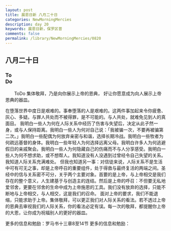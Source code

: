 ```yaml
---
layout: post
title: 晨恩日新 八月二十日
categories: NewMorningMercies
description: day 20
keywords: 晨恩日新，保罗区普
comments: false
permalink: /library/NewMorningMercies/0820
---
```


## 八月二十日

### To <br> Do

&emsp;&emsp;ToDo
集体敬拜，乃是向你展示上帝的恩典，
好让你愿意成为向人展示上帝恩典的器皿。
 
在堕落世界中度日是艰难的。事奉堕落的人是艰难的。这两件事加起来令你疲惫、灰心、多疑。与罪人共处而不被得罪，是不可能的。与人共处，就难免见到人的真面目。
我明白一些人为何在人际关系中经历了伤害与失望后，决定从此孑然一身，或与人保持距离。我明白一些人为何对自己说：「我被骗一次，不要再被骗第二次。」我明白一些配偶为何放弃亲密与和谐，选择长期冷战。我明白一些牧者为何疏远基督的身体。我明白一些年轻人为何选择远离父母。我明白许多人为何逃避假日的亲戚聚会。我明白一些人为何隐藏自己的伤痛而不与人分享感受。我明白一些人为何不想求助，或不想帮人。我知道没有人没遇到过曾经令自己失望的关系。我知道人际关系充满难处。
但我也知道另一事：对信徒来说，人际关系不是生活中可有可无之事，却是上帝呼召的重要组件，处于得救与最终复活的两端之间。圣经中的信与关系密不可分，关乎两个主要对象。首要的是上帝，与上帝相交是我们存在的整个意义，人生建基于与创造主的连结。然后是上帝的呼召：不但要无私地爱邻舍，更要在邻舍的生命中成为上帝施恩的工具。我们没有放弃的选择，只能不断地与上帝相交，与人相交，这是我们的召命。
面对上帝的要求，我们不能退缩，只能求助于上帝。集体敬拜，可以更正我们对人际关系的看法。若不透过上帝的恩典去审视我们的人际关系，你的看法必定有误。每一次的敬拜，都提醒你上帝的大恩，让你成为祝福别人的更好的器皿。
 
更多的信息和勉励：罗马书十三章8至14节
更多的信息和勉励：[]()

